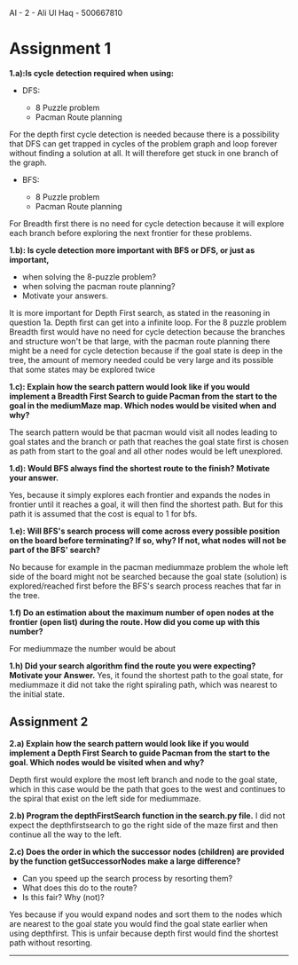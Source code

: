 AI - 2 - Ali Ul Haq - 500667810

# Assignment 1

**1.a):Is cycle detection required when using:**

- DFS:

  - 8 Puzzle problem
  - Pacman Route planning

For the depth first cycle detection is needed because there is a possibility that DFS can get trapped in cycles of the problem graph and loop forever without finding a solution at all. It will therefore get stuck in one branch of the graph.

- BFS:

  - 8 Puzzle problem
  - Pacman Route planning

For Breadth first there is no need for cycle detection because it will explore each branch before exploring the next frontier for these problems.

**1.b): Is cycle detection more important with BFS or DFS, or just as important,**

- when solving the 8-puzzle problem?
- when solving the pacman route planning?
- Motivate your answers.

It is more important for Depth First search, as stated in the reasoning in question 1a. Depth first can get into a infinite loop. For the 8 puzzle problem Breadth first would have no need for cycle detection because the branches and structure won't be that large, with the pacman route planning there might be a need for cycle detection because if the goal state is deep in the tree, the amount of memory needed could be very large and its possible that some states may be explored twice

**1.c): Explain how the search pattern would look like if you would implement a Breadth First Search to guide Pacman from the start to the goal in the mediumMaze map. Which nodes would be visited when and why?**

The search pattern would be that pacman would visit all nodes leading to goal states and the branch or path that reaches the goal state first is chosen as path from start to the goal and all other nodes would be left unexplored.

**1.d): Would BFS always find the shortest route to the finish? Motivate your answer.**

Yes, because it simply explores each frontier and expands the nodes in frontier until it reaches a goal, it will then find the shortest path. But for this path it is assumed that the cost is equal to 1 for bfs.

**1.e): Will BFS's search process will come across every possible position on the board before terminating? If so, why? If not, what nodes will not be part of the BFS' search?**

No because for example in the pacman mediummaze problem the whole left side of the board might not be searched because the goal state (solution) is explored/reached first before the BFS's search process reaches that far in the tree.

**1.f) Do an estimation about the maximum number of open nodes at the frontier (open list) during the route. How did you come up with this number?**

For mediummaze the number would be about

**1.h) Did your search algorithm find the route you were expecting? Motivate your Answer.**
Yes, it found the shortest path to the goal state, for mediummaze it did not take the right spiraling path, which was nearest to the initial state.

## Assignment 2

**2.a) Explain how the search pattern would look like if you would implement a Depth First Search to guide Pacman from the start to the goal. Which nodes would be visited when and why?**

Depth first would explore the most left branch and node to the goal state, which in this case would be the path that goes to the west and continues to the spiral that exist on the left side for mediummaze.

**2.b) Program the depthFirstSearch function in the search.py file.**
I did not expect the depthfirstsearch to go the right side of the maze first and then continue all the way to the left.

**2.c) Does the order in which the successor nodes (children) are provided by the function getSuccessorNodes make a large difference?**
- Can you speed up the search process by resorting them?
- What does this do to the route?
- Is this fair? Why (not)?

Yes because if you would expand nodes and sort them to the nodes which are nearest to the goal state you would find the goal state earlier when using depthfirst. This is unfair because depth first would find the shortest path without resorting.



--------------------------------------------------------------------------------
